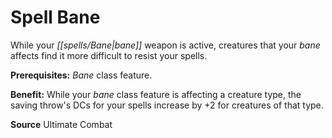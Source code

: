 ﻿---
cssclass: [feats]

---
# Spell Bane

While your _[[spells/Bane|bane]]_ weapon is active, creatures that your _bane_ affects find it more difficult to resist your spells.

**Prerequisites:** _Bane_ class feature.

**Benefit:** While your _bane_ class feature is affecting a creature type, the saving throw's DCs for your spells increase by +2 for creatures of that type.

**Source** Ultimate Combat